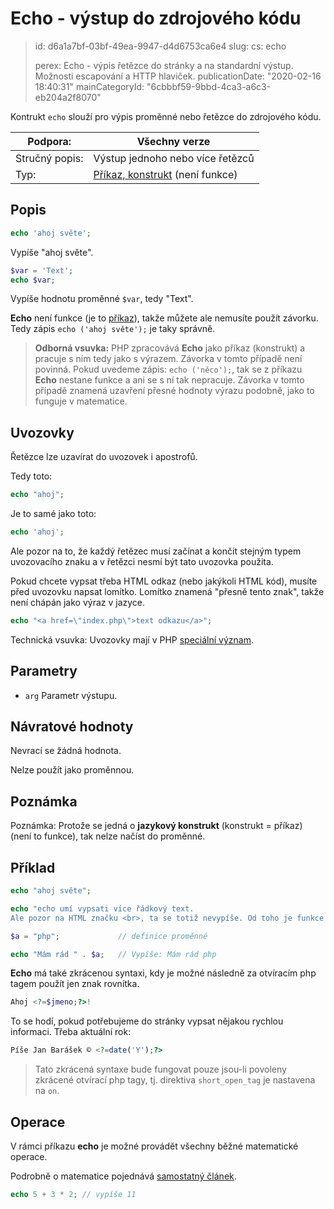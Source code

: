 Echo - výstup do zdrojového kódu
================================

> id: d6a1a7bf-03bf-49ea-9947-d4d6753ca6e4
> slug:
> 	cs: echo
> 
> perex: Echo - výpis řetězce do stránky a na standardní výstup. Možnosti escapování a HTTP hlaviček.
> publicationDate: "2020-02-16 18:40:31"
> mainCategoryId: "6cbbbf59-9bbd-4ca3-a6c3-eb204a2f8070"

Kontrukt `echo` slouží pro výpis proměnné nebo řetězce do zdrojového kódu.

| Podpora:       | Všechny verze
|----------------|------
| Stručný popis: | Výstup jednoho nebo více řetězců
| Typ:           | <a href="/prikazy-a-funkce">Příkaz, konstrukt</a> (není funkce)

Popis
-----

```php
echo 'ahoj světe';
```

Vypíše "ahoj světe".

```php
$var = 'Text';
echo $var;
```

Vypíše hodnotu proměnné `$var`, tedy "Text".

**Echo** není funkce (je to <a href="/prikazy-a-funkce">příkaz</a>), takže můžete ale nemusíte použít závorku. Tedy zápis `echo ('ahoj světe');` je taky správně.

> **Odborná vsuvka:** PHP zpracovává **Echo** jako příkaz (konstrukt) a pracuje s ním tedy jako s výrazem. Závorka v tomto případě není povinná. Pokud uvedeme zápis: `echo ('něco');`, tak se z příkazu **Echo** nestane funkce a ani se s ní tak nepracuje. Závorka v tomto případě znamená uzavření přesné hodnoty výrazu podobně, jako to funguje v matematice.

Uvozovky
--------

Řetězce lze uzavírat do uvozovek i apostrofů.

Tedy toto:

```php
echo "ahoj";
```


Je to samé jako toto:

```php
echo 'ahoj';
```


Ale pozor na to, že každý řetězec musí začínat a končit stejným typem uvozovacího znaku a v řetězci nesmí být tato uvozovka použita.

Pokud chcete vypsat třeba HTML odkaz (nebo jakýkoli HTML kód), musíte před uvozovku napsat lomítko. Lomítko znamená "přesně tento znak", takže není chápán jako výraz v jazyce.

```php
echo "<a href=\"index.php\">text odkazu</a>";
```


Technická vsuvka: Uvozovky mají v PHP <a href="/uvozovky-vyznam">speciální význam</a>.

Parametry
---------

- `arg` Parametr výstupu.

Návratové hodnoty
-----------------

Nevrací se žádná hodnota.

Nelze použít jako proměnnou.

Poznámka
--------

Poznámka: Protože se jedná o **jazykový konstrukt** (konstrukt = příkaz) (není to funkce), tak nelze načíst do proměnné.

Příklad
-------

```php
echo "ahoj světe";

echo "echo umí vypsati více řádkový text.
Ale pozor na HTML značku <br>, ta se totiž nevypíše. Od toho je funkce nl2br().";

$a = "php";				// definice proměnné

echo "Mám rád " . $a;	// Vypíše: Mám rád php
```

**Echo** má také zkrácenou syntaxi, kdy je možné následně za otvíracím php tagem použít jen znak rovnítka.

```php
Ahoj <?=$jmeno;?>!
```

To se hodí, pokud potřebujeme do stránky vypsat nějakou rychlou informaci. Třeba aktuální rok:

```php
Píše Jan Barášek © <?=date('Y');?>
```

> Tato zkrácená syntaxe bude fungovat pouze jsou-li povoleny zkrácené otvírací php tagy, tj. direktiva `short_open_tag` je nastavena na `on`.

Operace
-------

V rámci příkazu **echo** je možné provádět všechny běžné matematické operace.

Podrobně o matematice pojednává <a href="/matematika">samostatný článek</a>.

```php
echo 5 + 3 * 2; // vypíše 11
```
